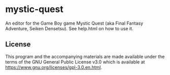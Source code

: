 # mystic-quest

An editor for the Game Boy game Mystic Quest (aka Final Fantasy Adventure, Seiken Densetsu).
See help.html on how to use it.

## License

This program and the accompanying materials are made available under the
terms of the GNU General Public License v3.0 which is available at
https://www.gnu.org/licenses/gpl-3.0.en.html.
